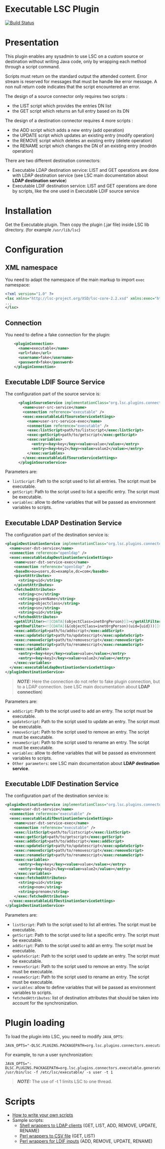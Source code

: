 # Executable LSC Plugin

[![Build Status](https://github.com/lsc-project/lsc-executable-plugin/actions/workflows/maven.yml/badge.svg)](https://github.com/lsc-project/lsc-executable-plugin/actions/workflows/maven.yml)

Presentation
============

This plugin enables any sysadmin to use LSC on a custom source or destination without writing Java code, only by wrapping each method through a script command.

Scripts must return on the standard output the attended content. Error stream is reserved for messages that must be handle like error message. A non null return code indicates that the script encountered an error.

The design of a source connector only requires two scripts :

* the LIST script which provides the entries DN list 
* the GET script which returns an full entry based on its DN

The design of a destination connector requires 4 more scripts :

* the ADD script which adds a new entry (add operation)
* the UPDATE script which updates an existing entry (modify operation)
* the REMOVE script which deletes an existing entry (delete operation)
* the RENAME script which changes the DN of an existing entry (modrdn operation)

There are two different destination connectors:

* Executable LDAP destination service: LIST and GET operations are done with LDAP destination service (see LSC main documentation about **LDAP destination service**)
* Executable LDIF destination service: LIST and GET operations are done by scripts, like the one used in Executable LDIF source service

Installation
============

Get the Executable plugin. Then copy the plugin (.jar file) inside LSC lib directory. (for example `/usr/lib/lsc`)

Configuration
=============

XML namespace
-------------

You need to adapt the namespace of the main markup to import `exec` namespace:

```xml
<?xml version="1.0" ?>
<lsc xmlns="http://lsc-project.org/XSD/lsc-core-2.2.xsd" xmlns:exec="http://lsc-project.org/XSD/lsc-executable-plugin-1.0.xsd" revision="0">
...
</lsc>
```

Connection
----------

You need to define a fake connection for the plugin:

```xml
    <pluginConnection>
      <name>executable</name>
      <url>fake</url>
      <username>fake</username>
      <password>fake</password>
    </pluginConnection>
```

Executable LDIF Source Service
------------------------------

The configuration part of the source service is:

```xml
      <pluginSourceService implementationClass="org.lsc.plugins.connectors.executable.ExecutableLdifSourceService">
        <name>user-src-service</name>
        <connection reference="executable" />
        <exec:executableLdifSourceServiceSettings>
          <name>user-src-service-exec</name>
          <connection reference="executable" />
          <exec:listScript>path/to/listscript</exec:listScript>
          <exec:getScript>path/to/getscript</exec:getScript>
          <exec:variables>
            <entry><key>key</key><value>value</value></entry>
            <entry><key>key2</key><value>value2</value></entry>
          </exec:variables>
        </exec:executableLdifSourceServiceSettings>
      </pluginSourceService>
```

Parameters are:

* `listScript`: Path to the script used to list all entries. The script must be executable.
* `getScript`: Path to the script used to list a specific entry. The script must be executable.
* `variables`: allow to define variables that will be passed as environment variables to scripts.

Executable LDAP Destination Service
-----------------------------------

The configuration part of the destination service is:

```xml
<pluginDestinationService implementationClass="org.lsc.plugins.connectors.executable.ExecutableLdapDestinationService">
  <name>user-dst-service</name>
  <connection reference="openldap" />
  <exec:executableLdapDestinationServiceSettings>
    <name>user-dst-service-exec</name>
    <connection reference="openldap" />
    <baseDn>ou=users,dc=example,dc=com</baseDn>
    <pivotAttributes>
      <string>uid</string>
    </pivotAttributes>
    <fetchedAttributes>
      <string>cn</string>
      <string>givenName</string>
      <string>objectclass</string>
      <string>sn</string>
      <string>uid</string>
    </fetchedAttributes>
    <getAllFilter><![CDATA[(objectClass=inetOrgPerson)]]></getAllFilter>
    <getOneFilter><![CDATA[(&(objectClass=inetOrgPerson)(uid={uid}))]]></getOneFilter>
    <exec:addScript>path/to/addscript</exec:addScript>
    <exec:updateScript>path/to/updatescript</exec:updateScript>
    <exec:removeScript>path/to/removescript</exec:removeScript>
    <exec:renameScript>path/to/renamescript</exec:renameScript>
    <exec:variables>
      <entry><key>key</key><value>value</value></entry>
      <entry><key>key2</key><value>value2</value></entry>
    </exec:variables>
  </exec:executableLdapDestinationServiceSettings>
</pluginDestinationService>
```

> **_NOTE:_** Here the connection do not refer to fake plugin connection, but to a LDAP connection. (see LSC main documentation about **LDAP connection**)

Parameters are:

* `addScript`: Path to the script used to add an entry. The script must be executable.
* `updateScript`: Path to the script used to update an entry. The script must be executable.
* `removeScript`: Path to the script used to remove an entry. The script must be executable.
* `renameScript`: Path to the script used to rename an entry. The script must be executable.
* `variables`: allow to define variables that will be passed as environment variables to scripts.
* `Other parameters`: see LSC main documentation about **LDAP destination service**.

Executable LDIF Destination Service
-----------------------------------

The configuration part of the destination service is:

```xml
<pluginDestinationService implementationClass="org.lsc.plugins.connectors.executable.ExecutableLdifDestinationService">
  <name>user-dst-service</name>
  <connection reference="executable" />
  <exec:executableLdifDestinationServiceSettings>
    <name>user-dst-service-exec</name>
    <connection reference="executable" />
    <exec:listScript>path/to/listscript</exec:listScript>
    <exec:getScript>path/to/getscript</exec:getScript>
    <exec:addScript>path/to/addscript</exec:addScript>
    <exec:updateScript>path/to/updatescript</exec:updateScript>
    <exec:removeScript>path/to/removescript</exec:removeScript>
    <exec:renameScript>path/to/renamescript</exec:renameScript>
    <exec:variables>
      <entry><key>key</key><value>value</value></entry>
      <entry><key>key2</key><value>value2</value></entry>
    </exec:variables>
    <exec:fetchedAttributes>
      <string>uid</string>
      <string>nom</string>
      <string>prenom</string>
    </exec:fetchedAttributes>
  </exec:executableLdifDestinationServiceSettings>
</pluginDestinationService>
```

Parameters are:

* `listScript`: Path to the script used to list all entries. The script must be executable.
* `getScript`: Path to the script used to list a specific entry. The script must be executable.
* `addScript`: Path to the script used to add an entry. The script must be executable.
* `updateScript`: Path to the script used to update an entry. The script must be executable.
* `removeScript`: Path to the script used to remove an entry. The script must be executable.
* `renameScript`: Path to the script used to rename an entry. The script must be executable.
* `variables`: allow to define variables that will be passed as environment variables to scripts.
* `fetchedAttributes`: list of destination attributes that should be taken into account for the synchronization.

Plugin loading
==============

To load the plugin into LSC, you need to modify `JAVA_OPTS`:

```xml
JAVA_OPTS="-DLSC.PLUGINS.PACKAGEPATH=org.lsc.plugins.connectors.executable.generated"
```

For example, to run a user synchronization:
```
JAVA_OPTS="-DLSC.PLUGINS.PACKAGEPATH=org.lsc.plugins.connectors.executable.generated" /usr/bin/lsc -f /etc/lsc/executable/ -s user -t 1
```

> **_NOTE:_** The use of -t 1 limits LSC to one thread.

Scripts
=======

* [How to write your own scripts](./doc/howto-scripts.md)
* Sample scripts:
    * [Shell wrappers to LDAP clients](./doc/bash-ldapclients.md) (GET, LIST, ADD, REMOVE, UPDATE, RENAME)
    * [Perl wrappers to CSV file](./doc/perl-csv.md) (GET, LIST)
    * [Perl wrappers for LDIF inputs](./doc/perl-ldif.md) (ADD, REMOVE, UPDATE, RENAME)

